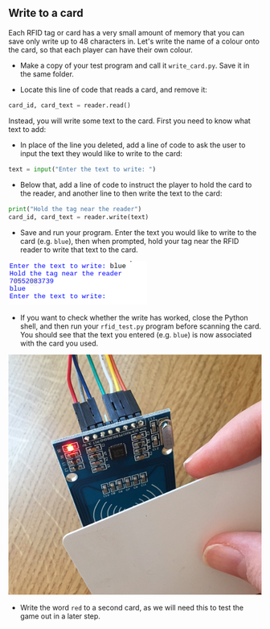 ## Write to a card

Each RFID tag or card has a very small amount of memory that you can save only write up to 48 characters in. Let's write the name of a colour onto the card, so that each player can have their own colour.

+ Make a copy of your test program and call it `write_card.py`. Save it in the same folder.

+ Locate this line of code that reads a card, and remove it:

```python
card_id, card_text = reader.read()
```

Instead, you will write some text to the card. First you need to know what text to add:

+ In place of the line you deleted, add a line of code to ask the user to input the text they would like to write to the card:

```python
text = input("Enter the text to write: ")
```

+ Below that, add a line of code to instruct the player to hold the card to the reader, and another line to then write the text to the card:

```python
print("Hold the tag near the reader")
card_id, card_text = reader.write(text)
```

+ Save and run your program. Enter the text you would like to write to the card (e.g. `blue`), then when prompted, hold your tag near the RFID reader to write that text to the card.

![Write text](images/write-text.png)

+ If you want to check whether the write has worked, close the Python shell, and then run your `rfid_test.py` program before scanning the card. You should see that the text you entered (e.g. `blue`) is now associated with the card you used.

![Hold near RFID](images/hold-near-rfid.png)

+ Write the word `red` to a second card, as we will need this to test the game out in a later step.
